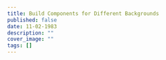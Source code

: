 ```yaml
---
title: Build Components for Different Backgrounds
published: false
date: 11-02-1983
description: ""
cover_image: ""
tags: []
---
```

